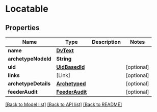 # Locatable

## Properties
Name | Type | Description | Notes
------------ | ------------- | ------------- | -------------
**name** | [**DvText**](DvText.md) |  | 
**archetypeNodeId** | **String** |  | 
**uid** | [**UidBasedId**](UidBasedId.md) |  | [optional] 
**links** | [Link] |  | [optional] 
**archetypeDetails** | [**Archetyped**](Archetyped.md) |  | [optional] 
**feederAudit** | [**FeederAudit**](FeederAudit.md) |  | [optional] 

[[Back to Model list]](../README.md#documentation-for-models) [[Back to API list]](../README.md#documentation-for-api-endpoints) [[Back to README]](../README.md)


